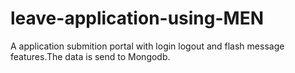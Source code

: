 # leave-application-using-MEN
 A application submition portal with login logout and flash message features.The data is send to Mongodb.
